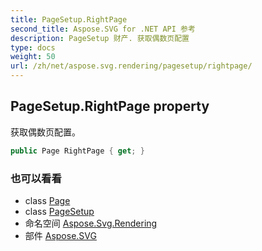 ```yaml
---
title: PageSetup.RightPage
second_title: Aspose.SVG for .NET API 参考
description: PageSetup 财产. 获取偶数页配置
type: docs
weight: 50
url: /zh/net/aspose.svg.rendering/pagesetup/rightpage/
---
```

## PageSetup.RightPage property

获取偶数页配置。

```csharp
public Page RightPage { get; }
```

### 也可以看看

* class [Page](../../../aspose.svg.drawing/page/)
* class [PageSetup](../)
* 命名空间 [Aspose.Svg.Rendering](../../pagesetup/)
* 部件 [Aspose.SVG](../../../)


